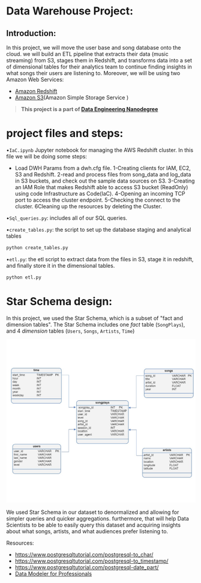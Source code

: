 # Data Warehouse Project:

## Introduction:

In this project, we will move the user base and song database onto the cloud. we will build an ETL pipeline that extracts their data (music streaming) from S3, stages them in Redshift, and transforms data into a set of dimensional tables for their analytics team to continue finding insights in what songs their users are listening to. Moreover, we will be using two Amazon Web Services:

- [Amazon Redshift](https://www.youtube.com/watch?v=_qKm6o1zK3U)
- [Amazon S3](https://www.youtube.com/watch?time_continue=9&v=_I14_sXHO8U&feature=emb_title)(Amazon Simple Storage Service ) <br>

> **This project is a part of [Data Engineering Nanodegree](https://www.udacity.com/course/data-engineer-nanodegree--nd027)**

# project files and steps:
 •``IaC.ipynb`` Jupyter notebook for managing the AWS Redshift cluster.
In this file we will be doing some steps: 

* Load DWH Params from a dwh.cfg file.
1-Creating clients for IAM, EC2, S3 and Redshift.
2-read and process files from song_data and log_data in S3 buckets, and check out the sample data sources on S3.
3-Creating an IAM Role that makes Redshift able to access S3 bucket (ReadOnly) using code Infrastructure as Code(IaC).
4-Opening an incoming TCP port to access the cluster endpoint.
5-Checking the connect to the cluster.
6Cleaning up the resources by deleting the Cluster.

•``Sql_queries.py``: includes all of our SQL queries.


•``create_tables.py``: the script to set up the database staging and analytical tables
 
```bash
python create_tables.py
```

•``etl.py``: the etl script to extract data from the files in S3, stage it in redshift, and finally store it in the dimensional tables.

```bash
python etl.py
```

# Star Schema design:

In this project, we used the Star Schema, which is a subset of "fact and dimension tables".
The Star Schema includes one *fact* table (`SongPlays`), and 4 *dimension* tables (`Users`, `Songs`, `Artists`, `Time`)

![Star Schema](STAR_SCHEMA.jpg)

We used Star Schema in our dataset to denormalized and allowing for simpler queries and quicker aggregations. furthermore, that will help Data Scientists to be able to easily query this dataset and acquiring insights about what songs, artists, and what audiences prefer listening to.


Resources:
- https://www.postgresqltutorial.com/postgresql-to_char/
- https://www.postgresqltutorial.com/postgresql-to_timestamp/
- https://www.postgresqltutorial.com/postgresql-date_part/
- [Data Modeler for Professionals](https://www.vertabelo.com/)
